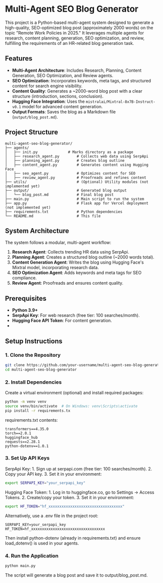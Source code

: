 # Multi-Agent SEO Blog Generator

This project is a Python-based multi-agent system designed to generate a high-quality, SEO-optimized blog post (approximately 2000 words) on the topic "Remote Work Policies in 2025." It leverages multiple agents for research, content planning, generation, SEO optimization, and review, fulfilling the requirements of an HR-related blog generation task.

## Features
- **Multi-Agent Architecture**: Includes Research, Planning, Content Generation, SEO Optimization, and Review agents.
- **SEO Optimization**: Incorporates keywords, meta tags, and structured content for search engine visibility.
- **Content Quality**: Generates a ~2000-word blog post with a clear structure (introduction, sections, conclusion).
- **Hugging Face Integration**: Uses the `mistralai/Mixtral-8x7B-Instruct-v0.1` model for advanced content generation.
- **Output Formats**: Saves the blog as a Markdown file (`output/blog_post.md`).

## Project Structure
```
multi-agent-seo-blog-generator/
├── agents/
│   ├── init.py              # Marks directory as a package
│   ├── research_agent.py        # Collects web data using SerpApi
│   ├── planning_agent.py        # Creates blog outline
│   ├── content_agent.py         # Generates content using Hugging Face
│   ├── seo_agent.py             # Optimizes content for SEO
│   ├── review_agent.py          # Proofreads and refines content
├── utils/                       # (Optional) Utility modules (not implemented yet)
├── output/                      # Generated blog output
│   └── blog_post.md             # Final blog post
├── main.py                      # Main script to run the system
├── app.py                       # Flask app for Vercel deployment (not implemented yet)
├── requirements.txt             # Python dependencies
└── README.md                    # This file
```

## System Architecture
The system follows a modular, multi-agent workflow:
1. **Research Agent**: Collects trending HR data using SerpApi.
2. **Planning Agent**: Creates a structured blog outline (~2000 words total).
3. **Content Generation Agent**: Writes the blog using Hugging Face's Mixtral model, incorporating research data.
4. **SEO Optimization Agent**: Adds keywords and meta tags for SEO compliance.
5. **Review Agent**: Proofreads and ensures content quality.

## Prerequisites
- **Python 3.9+**
- **SerpApi Key**: For web research (free tier: 100 searches/month).
- **Hugging Face API Token**: For content generation.
- 
## Setup Instructions

### 1. Clone the Repository
```bash
git clone https://github.com/your-username/multi-agent-seo-blog-generator.git
cd multi-agent-seo-blog-generator
```

### 2. Install Dependencies
Create a virtual environment (optional) and install required packages:
```bash
python -m venv venv
source venv/bin/activate  # On Windows: venv\Scripts\activate
pip install -r requirements.tx
```
requirements.txt contents:
```text
transformers==4.35.0
torch==2.0.1
huggingface_hub
requests==2.28.1
python-dotenv==1.0.1
```

### 3. Set Up API Keys
SerpApi Key:
    1. Sign up at serpapi.com (free tier: 100 searches/month).
    2. Copy your API key.
    3. Set it in your environment:
  ```bash
export SERPAPI_KEY="your_serpapi_key"
```
Hugging Face Token:
    1. Log in to huggingface.co, go to Settings → Access Tokens.
    2. Create/copy your token.
    3. Set it in your environment:
  ```bash
export HF_TOKEN="hf_xxxxxxxxxxxxxxxxxxxxxxxxxxxxxxxxxx"
```
Alternatively, use a .env file in the project root:
```text
SERPAPI_KEY=your_serpapi_key
HF_TOKEN=hf_xxxxxxxxxxxxxxxxxxxxxxxxxxxxxxxxxx
```
Then install python-dotenv (already in requirements.txt) and ensure load_dotenv() is used in your agents.

### 4. Run the Application
```bash
python main.py
```
The script will generate a blog post and save it to output/blog_post.md.

